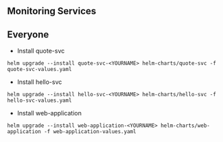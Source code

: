 ## Monitoring Services

## Everyone

* Install quote-svc
```
helm upgrade --install quote-svc-<YOURNAME> helm-charts/quote-svc -f quote-svc-values.yaml
```

* Install hello-svc
```
helm upgrade --install hello-svc-<YOURNAME> helm-charts/hello-svc -f hello-svc-values.yaml
```

* Install web-application
```
helm upgrade --install web-application-<YOURNAME> helm-charts/web-application -f web-application-values.yaml
```
